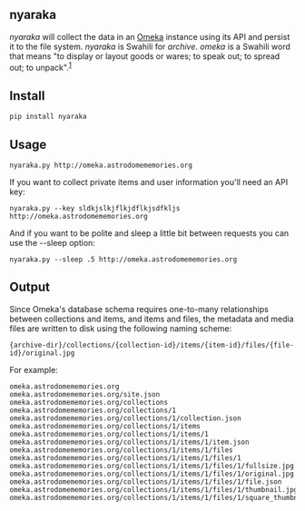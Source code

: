 ## nyaraka

*nyaraka* will collect the data in an [Omeka] instance using its API and persist
it to the file system.  *nyaraka* is Swahili for *archive*.  *omeka* is a
Swahili word that means "to display or layout goods or wares; to speak out; to
spread out; to unpack".<sup>[1]</sup>

## Install

    pip install nyaraka

## Usage

    nyaraka.py http://omeka.astrodomememories.org

If you want to collect private items and user information you'll need an API key:

    nyaraka.py --key sldkjslkjflkjdflkjsdfkljs http://omeka.astrodomememories.org

And if you want to be polite and sleep a little bit between requests you can use
the --sleep option:

    nyaraka.py --sleep .5 http://omeka.astrodomememories.org

## Output

Since Omeka's database schema requires one-to-many relationships between collections and items, and items and files, the metadata and media files are written 
to disk using the following naming scheme:

    {archive-dir}/collections/{collection-id}/items/{item-id}/files/{file-id}/original.jpg

For example:

```
omeka.astrodomememories.org
omeka.astrodomememories.org/site.json
omeka.astrodomememories.org/collections
omeka.astrodomememories.org/collections/1
omeka.astrodomememories.org/collections/1/collection.json
omeka.astrodomememories.org/collections/1/items
omeka.astrodomememories.org/collections/1/items/1
omeka.astrodomememories.org/collections/1/items/1/item.json
omeka.astrodomememories.org/collections/1/items/1/files
omeka.astrodomememories.org/collections/1/items/1/files/1
omeka.astrodomememories.org/collections/1/items/1/files/1/fullsize.jpg
omeka.astrodomememories.org/collections/1/items/1/files/1/original.jpg
omeka.astrodomememories.org/collections/1/items/1/files/1/file.json
omeka.astrodomememories.org/collections/1/items/1/files/1/thumbnail.jpg
omeka.astrodomememories.org/collections/1/items/1/files/1/square_thumbnail.jpg
```

[1]: http://mars.gmu.edu/bitstream/handle/1920/6089/2008-02-20_IntroOmeka.pdf
[application]: http://omeka.org/ 
[Omeka]: http://omeka.org/
